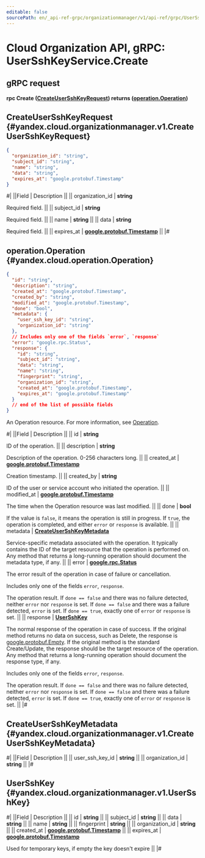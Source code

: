```yaml
---
editable: false
sourcePath: en/_api-ref-grpc/organizationmanager/v1/api-ref/grpc/UserSshKey/create.md
---
```


# Cloud Organization API, gRPC: UserSshKeyService.Create

## gRPC request

**rpc Create ([CreateUserSshKeyRequest](#yandex.cloud.organizationmanager.v1.CreateUserSshKeyRequest)) returns ([operation.Operation](#yandex.cloud.operation.Operation))**

## CreateUserSshKeyRequest {#yandex.cloud.organizationmanager.v1.CreateUserSshKeyRequest}

```json
{
  "organization_id": "string",
  "subject_id": "string",
  "name": "string",
  "data": "string",
  "expires_at": "google.protobuf.Timestamp"
}
```

#|
||Field | Description ||
|| organization_id | **string**

Required field.  ||
|| subject_id | **string**

Required field.  ||
|| name | **string** ||
|| data | **string**

Required field.  ||
|| expires_at | **[google.protobuf.Timestamp](https://developers.google.com/protocol-buffers/docs/reference/google.protobuf#timestamp)** ||
|#

## operation.Operation {#yandex.cloud.operation.Operation}

```json
{
  "id": "string",
  "description": "string",
  "created_at": "google.protobuf.Timestamp",
  "created_by": "string",
  "modified_at": "google.protobuf.Timestamp",
  "done": "bool",
  "metadata": {
    "user_ssh_key_id": "string",
    "organization_id": "string"
  },
  // Includes only one of the fields `error`, `response`
  "error": "google.rpc.Status",
  "response": {
    "id": "string",
    "subject_id": "string",
    "data": "string",
    "name": "string",
    "fingerprint": "string",
    "organization_id": "string",
    "created_at": "google.protobuf.Timestamp",
    "expires_at": "google.protobuf.Timestamp"
  }
  // end of the list of possible fields
}
```

An Operation resource. For more information, see [Operation](/docs/api-design-guide/concepts/operation).

#|
||Field | Description ||
|| id | **string**

ID of the operation. ||
|| description | **string**

Description of the operation. 0-256 characters long. ||
|| created_at | **[google.protobuf.Timestamp](https://developers.google.com/protocol-buffers/docs/reference/google.protobuf#timestamp)**

Creation timestamp. ||
|| created_by | **string**

ID of the user or service account who initiated the operation. ||
|| modified_at | **[google.protobuf.Timestamp](https://developers.google.com/protocol-buffers/docs/reference/google.protobuf#timestamp)**

The time when the Operation resource was last modified. ||
|| done | **bool**

If the value is `false`, it means the operation is still in progress.
If `true`, the operation is completed, and either `error` or `response` is available. ||
|| metadata | **[CreateUserSshKeyMetadata](#yandex.cloud.organizationmanager.v1.CreateUserSshKeyMetadata)**

Service-specific metadata associated with the operation.
It typically contains the ID of the target resource that the operation is performed on.
Any method that returns a long-running operation should document the metadata type, if any. ||
|| error | **[google.rpc.Status](https://cloud.google.com/tasks/docs/reference/rpc/google.rpc#status)**

The error result of the operation in case of failure or cancellation.

Includes only one of the fields `error`, `response`.

The operation result.
If `done == false` and there was no failure detected, neither `error` nor `response` is set.
If `done == false` and there was a failure detected, `error` is set.
If `done == true`, exactly one of `error` or `response` is set. ||
|| response | **[UserSshKey](#yandex.cloud.organizationmanager.v1.UserSshKey)**

The normal response of the operation in case of success.
If the original method returns no data on success, such as Delete,
the response is [google.protobuf.Empty](https://developers.google.com/protocol-buffers/docs/reference/google.protobuf#google.protobuf.Empty).
If the original method is the standard Create/Update,
the response should be the target resource of the operation.
Any method that returns a long-running operation should document the response type, if any.

Includes only one of the fields `error`, `response`.

The operation result.
If `done == false` and there was no failure detected, neither `error` nor `response` is set.
If `done == false` and there was a failure detected, `error` is set.
If `done == true`, exactly one of `error` or `response` is set. ||
|#

## CreateUserSshKeyMetadata {#yandex.cloud.organizationmanager.v1.CreateUserSshKeyMetadata}

#|
||Field | Description ||
|| user_ssh_key_id | **string** ||
|| organization_id | **string** ||
|#

## UserSshKey {#yandex.cloud.organizationmanager.v1.UserSshKey}

#|
||Field | Description ||
|| id | **string** ||
|| subject_id | **string** ||
|| data | **string** ||
|| name | **string** ||
|| fingerprint | **string** ||
|| organization_id | **string** ||
|| created_at | **[google.protobuf.Timestamp](https://developers.google.com/protocol-buffers/docs/reference/google.protobuf#timestamp)** ||
|| expires_at | **[google.protobuf.Timestamp](https://developers.google.com/protocol-buffers/docs/reference/google.protobuf#timestamp)**

Used for temporary keys, if empty the key doesn't expire ||
|#